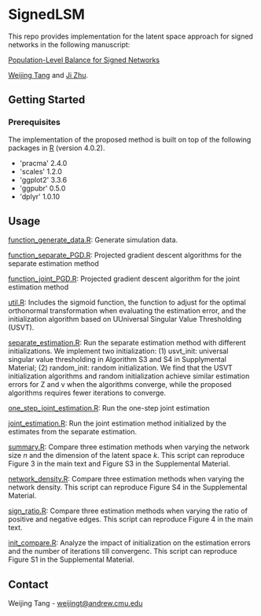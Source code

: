 # SignedLSM

This repo provides implementation for the latent space approach for signed networks in the following manuscript:

[Population-Level Balance for Signed Networks](https://arxiv.org/abs/2309.00193)

[Weijing Tang](https://sites.google.com/andrew.cmu.edu/weijingtang/home) and [Ji Zhu](http://dept.stat.lsa.umich.edu/~jizhu/). 

## Getting Started
### Prerequisites
The implementation of the proposed method is built on top of the following packages in [R](https://www.r-project.org/) (version 4.0.2).  

- 'pracma' 2.4.0
- 'scales' 1.2.0
- 'ggplot2' 3.3.6
- 'ggpubr' 0.5.0
- 'dplyr' 1.0.10


## Usage
[function_generate_data.R](https://github.com/weijtang/SignedLSM/blob/master/function_generate_data.R): Generate simulation data. 

[function_separate_PGD.R](https://github.com/weijtang/SignedLSM/blob/master/function_separate_PGD.R): Projected gradient descent algorithms for the separate estimation method

[function_joint_PGD.R](https://github.com/weijtang/SignedLSM/blob/master/function_joint_PGD.R): Projected gradient descent algorithm for the joint estimation method

[util.R](https://github.com/weijtang/SignedLSM/blob/master/util.R): Includes the sigmoid function, the function to adjust for the optimal orthonormal transformation when evaluating the estimation error, and the initialization algorithm based on UUniversal Singular Value Thresholding (USVT).

[separate_estimation.R](https://github.com/weijtang/SignedLSM/blob/master/separate_estimation.R): Run the separate estimation method with different initializations. We implement two initialization: (1) usvt_init: universal singular value thresholding in Algorithm S3 and S4 in Supplymental Material; (2) random_init: random initialization. We find that the USVT initialization algorithms and random initialization achieve similar estimation errors for Z and v when the algorithms converge, while the proposed algorithms requires fewer iterations to converge.

[one_step_joint_estimation.R](https://github.com/weijtang/SignedLSM/blob/master/one_step_joint_estimation.R): Run the one-step joint estimation

[joint_estimation.R](https://github.com/weijtang/SignedLSM/blob/master/joint_estimation.R): Run the joint estimation method initialized by the estimates from the separate estimation.

[summary.R](https://github.com/weijtang/SignedLSM/blob/master/summary.R): Compare three estimation methods when varying the network size $n$ and the dimension of the latent space $k$. This script can reproduce Figure 3 in the main text and Figure S3 in the Supplemental Material. 

[network_density.R](https://github.com/weijtang/SignedLSM/blob/master/network_density.R): Compare three estimation methods when varying the network density. This script can reproduce Figure S4 in the Supplemental Material.

[sign_ratio.R](https://github.com/weijtang/SignedLSM/blob/master/sign_ratio.R): Compare three estimation methods when varying the ratio of positive and negative edges. This script can reproduce Figure 4 in the main text.

[init_compare.R](https://github.com/weijtang/SignedLSM/blob/master/init_compare.R): Analyze the impact of initialization on the estimation errors and the number of iterations till convergenc. This script can reproduce Figure S1 in the Supplemental Material.


## Contact

Weijing Tang - weijingt@andrew.cmu.edu
